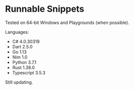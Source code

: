 # Runnable Snippets


Tested on 64-bit Windows and Playgrounds (when possible).

Languages:
* C# 4.0.30319
* Dart 2.5.0
* Go 1.13
* Nim 1.0
* Python 3.7.1
* Rust 1.38.0
* Typescript 3.5.3

Still updating.